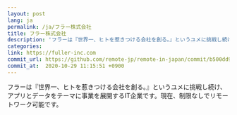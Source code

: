 ```yaml
---
layout: post
lang: ja
permalink: /ja/フラー株式会社
title: フラー株式会社
description: 'フラーは『世界一、ヒトを惹きつける会社を創る。』というユメに挑戦し続け、アプリとデータをテーマに事業を展開するIT企業です。現在、制限なしでリモートワーク可能です。'
categories: 
link: https://fuller-inc.com
commit_url: https://github.com/remote-jp/remote-in-japan/commit/b500dd93cf3afa2f928a410fa12fe17d6456e2fe
commit_at:  2020-10-29 11:15:51 +0900
---
```


<p>フラーは『世界一、ヒトを惹きつける会社を創る。』というユメに挑戦し続け、アプリとデータをテーマに事業を展開するIT企業です。現在、制限なしでリモートワーク可能です。</p>
